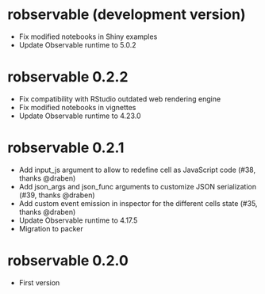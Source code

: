 # robservable (development version)

* Fix modified notebooks in Shiny examples
* Update Observable runtime to 5.0.2

# robservable 0.2.2

* Fix compatibility with RStudio outdated web rendering engine
* Fix modified notebooks in vignettes
* Update Observable runtime to 4.23.0

# robservable 0.2.1

* Add input_js argument to allow to redefine cell as JavaScript code (#38, thanks @draben)
* Add json_args and json_func arguments to customize JSON serialization (#39, thanks @draben)
* Add custom event emission in inspector for the different cells state (#35, thanks @draben)
* Update Observable runtime to 4.17.5
* Migration to packer

# robservable 0.2.0

* First version
